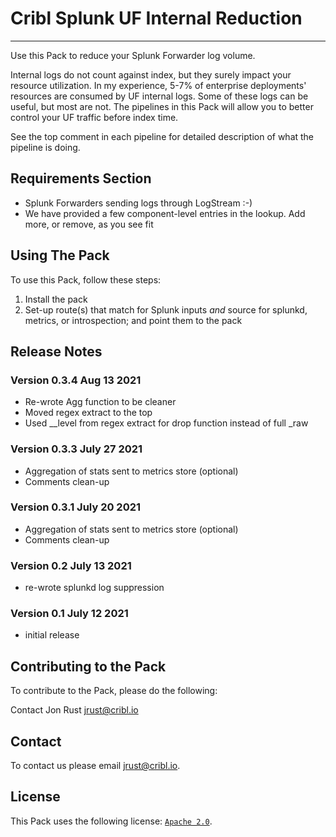 # Cribl Splunk UF Internal Reduction
----

Use this Pack to reduce your Splunk Forwarder log volume.

Internal logs do not count against index, but they surely impact your resource utilization. In my experience, 5-7% of enterprise deployments' resources are consumed by UF internal logs. Some of these logs can be useful, but most are not. The pipelines in this Pack will allow you to better control your UF traffic before index time.

See the top comment in each pipeline for detailed description of what the pipeline is doing.

## Requirements Section

* Splunk Forwarders sending logs through LogStream :-)
* We have provided a few component-level entries in the lookup. Add more, or remove, as you see fit

## Using The Pack

To use this Pack, follow these steps:

1. Install the pack
2. Set-up route(s) that match for Splunk inputs *and* source for splunkd, metrics, or introspection; and point them to the pack

## Release Notes

### Version 0.3.4 Aug 13 2021

* Re-wrote Agg function to be cleaner
* Moved regex extract to the top
* Used __level from regex extract for drop function instead of full _raw

### Version 0.3.3 July 27 2021

* Aggregation of stats sent to metrics store (optional)
* Comments clean-up

### Version 0.3.1 July 20 2021

* Aggregation of stats sent to metrics store (optional)
* Comments clean-up

### Version 0.2 July 13 2021

* re-wrote splunkd log suppression

### Version 0.1 July 12 2021

* initial release

## Contributing to the Pack
To contribute to the Pack, please do the following:

Contact Jon Rust <jrust@cribl.io>


## Contact
To contact us please email <jrust@cribl.io>.


## License
This Pack uses the following license: [`Apache 2.0`](https://github.com/criblio/appscope/blob/master/LICENSE).
